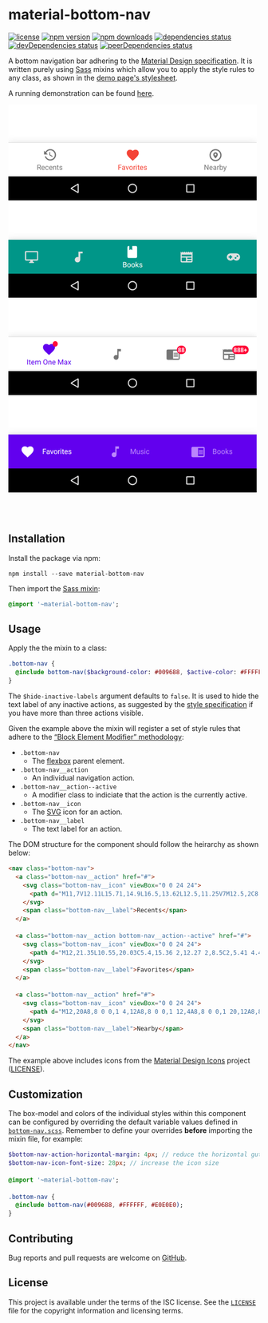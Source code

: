 # material-bottom-nav

[![license][license-badge]][license]
[![npm version][npm-badge]][npm]
[![npm downloads][downloads-badge]][downloads]
[![dependencies status][dependencies-badge]][dependencies]
[![devDependencies status][devDependencies-badge]][devDependencies]
[![peerDependencies status][peerDependencies-badge]][peerDependencies]

A bottom navigation bar adhering to the [Material Design specification][spec].
It is written purely using [Sass][sass] mixins which allow you to apply the
style rules to any class, as shown in the [demo page's stylesheet][demo.scss].

A running demonstration can be found [here][demo].

[![Three actions](/img/index.png)](https://michaelbull.github.io/material-bottom-nav/)
[![Hidden labels](/img/hidden-labels.png)](https://michaelbull.github.io/material-bottom-nav/hidden-labels.html)
[![Badges](/img/badges.png)](https://michaelbull.github.io/material-bottom-nav/badges.html)
[![Horizontal](/img/horizontal.png)](https://michaelbull.github.io/material-bottom-nav/horizontal.html)

<br />
<br />

## Installation

Install the package via npm:

```
npm install --save material-bottom-nav
```

Then import the [Sass mixin][mixin]:

```sass
@import '~material-bottom-nav';
```

## Usage

Apply the the mixin to a class:

```sass
.bottom-nav {
  @include bottom-nav($background-color: #009688, $active-color: #FFFFFF, $inactive-color: #E0E0E0, $hide-inactive-labels: true);
}
```

The `$hide-inactive-labels` argument defaults to `false`. It is used to hide the
text label of any inactive actions, as suggested by the
[style specification][style-spec] if you have more than three actions visible.

Given the example above the mixin will register a set of style rules that adhere
to the [“Block Element Modifier” methodology][bem]:

- `.bottom-nav`
  - The [flexbox][flexbox] parent element.
- `.bottom-nav__action`
  - An individual navigation action.
- `.bottom-nav__action--active`
  - A modifier class to indiciate that the action is the currently active.
- `.bottom-nav__icon`
  - The [SVG][svg] icon for an action.
- `.bottom-nav__label`
  - The text label for an action.

The DOM structure for the component should follow the heirarchy as shown below:

```html
<nav class="bottom-nav">
  <a class="bottom-nav__action" href="#">
    <svg class="bottom-nav__icon" viewBox="0 0 24 24">
      <path d="M11,7V12.11L15.71,14.9L16.5,13.62L12.5,11.25V7M12.5,2C8.97,2 5.91,3.92 4.27,6.77L2,4.5V11H8.5L5.75,8.25C6.96,5.73 9.5,4 12.5,4A7.5,7.5 0 0,1 20,11.5A7.5,7.5 0 0,1 12.5,19C9.23,19 6.47,16.91 5.44,14H3.34C4.44,18.03 8.11,21 12.5,21C17.74,21 22,16.75 22,11.5A9.5,9.5 0 0,0 12.5,2Z"></path>
    </svg>
    <span class="bottom-nav__label">Recents</span>
  </a>

  <a class="bottom-nav__action bottom-nav__action--active" href="#">
    <svg class="bottom-nav__icon" viewBox="0 0 24 24">
      <path d="M12,21.35L10.55,20.03C5.4,15.36 2,12.27 2,8.5C2,5.41 4.42,3 7.5,3C9.24,3 10.91,3.81 12,5.08C13.09,3.81 14.76,3 16.5,3C19.58,3 22,5.41 22,8.5C22,12.27 18.6,15.36 13.45,20.03L12,21.35Z"></path>
    </svg>
    <span class="bottom-nav__label">Favorites</span>
  </a>

  <a class="bottom-nav__action" href="#">
    <svg class="bottom-nav__icon" viewBox="0 0 24 24">
      <path d="M12,20A8,8 0 0,1 4,12A8,8 0 0,1 12,4A8,8 0 0,1 20,12A8,8 0 0,1 12,20M12,2A10,10 0 0,0 2,12A10,10 0 0,0 12,22A10,10 0 0,0 22,12A10,10 0 0,0 12,2M12,12.5A1.5,1.5 0 0,1 10.5,11A1.5,1.5 0 0,1 12,9.5A1.5,1.5 0 0,1 13.5,11A1.5,1.5 0 0,1 12,12.5M12,7.2C9.9,7.2 8.2,8.9 8.2,11C8.2,14 12,17.5 12,17.5C12,17.5 15.8,14 15.8,11C15.8,8.9 14.1,7.2 12,7.2Z"></path>
    </svg>
    <span class="bottom-nav__label">Nearby</span>
  </a>
</nav>
```

The example above includes icons from the
[Material Design Icons][material-icons] project
([LICENSE][material-icons-license]).

## Customization

The box-model and colors of the individual styles within this component can be
configured by overriding the default variable values defined in
[`bottom-nav.scss`][mixin]. Remember to define your overrides **before**
importing the mixin file, for example:

```sass
$bottom-nav-action-horizontal-margin: 4px; // reduce the horizontal gutter between actions
$bottom-nav-icon-font-size: 28px; // increase the icon size

@import '~material-bottom-nav';

.bottom-nav {
  @include bottom-nav(#009688, #FFFFFF, #E0E0E0);
}
```

## Contributing

Bug reports and pull requests are welcome on [GitHub][github].

## License

This project is available under the terms of the ISC license. See the
[`LICENSE`][license] file for the copyright information and licensing terms.

[license-badge]: https://img.shields.io/github/license/michaelbull/material-bottom-nav.svg?style=flat-square
[license]: https://github.com/michaelbull/material-bottom-nav/blob/master/LICENSE
[npm-badge]: https://img.shields.io/npm/v/material-bottom-nav.svg?style=flat-square
[npm]: https://www.npmjs.com/package/material-bottom-nav
[downloads-badge]: https://img.shields.io/npm/dt/material-bottom-nav.svg?style=flat-square
[downloads]: https://www.npmjs.com/package/material-bottom-nav
[dependencies-badge]: https://david-dm.org/michaelbull/material-bottom-nav.svg?style=flat-square
[dependencies]: https://david-dm.org/michaelbull/material-bottom-nav
[devDependencies-badge]: https://david-dm.org/michaelbull/material-bottom-nav/dev-status.svg?style=flat-square
[devDependencies]: https://david-dm.org/michaelbull/material-bottom-nav?type=dev
[peerDependencies-badge]: https://david-dm.org/michaelbull/material-bottom-nav/peer-status.svg?style=flat-square
[peerDependencies]: https://david-dm.org/michaelbull/material-bottom-nav?type=peer
[spec]: https://material.io/guidelines/components/bottom-navigation.html
[sass]: http://sass-lang.com/guide
[demo.scss]: https://github.com/michaelbull/material-bottom-nav/blob/master/demo/index.scss#L72
[demo]: https://michaelbull.github.io/material-bottom-nav/
[mixin]: https://github.com/michaelbull/material-bottom-nav/blob/master/bottom-nav.scss#
[style-spec]: https://material.io/guidelines/components/bottom-navigation.html#bottom-navigation-style
[bem]: http://getbem.com/
[flexbox]: https://developer.mozilla.org/en-US/docs/Web/CSS/CSS_Flexible_Box_Layout/Using_CSS_flexible_boxes
[svg]: https://developer.mozilla.org/en-US/docs/Web/SVG
[material-icons]: https://materialdesignicons.com/
[material-icons-license]: https://github.com/Templarian/MaterialDesign/blob/master/license.txt
[github]: https://github.com/michaelbull/material-bottom-nav
